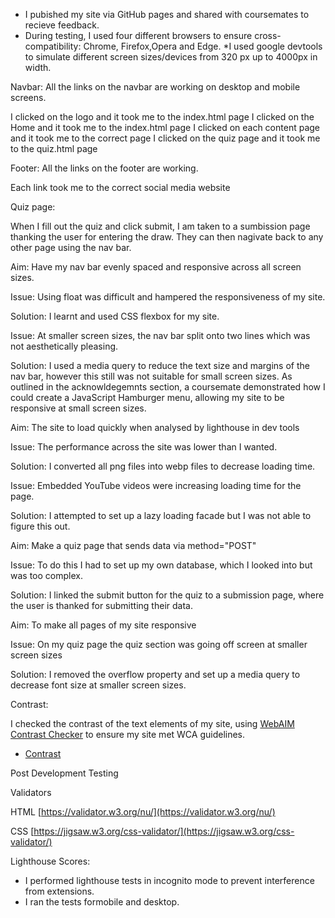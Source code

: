 * I pubished my site via GitHub pages and shared with coursemates to recieve feedback. 
* During testing, I used four different browsers to ensure cross-compatibility: Chrome, Firefox,Opera and Edge.
*I used google devtools to simulate different screen sizes/devices from 320 px up to 4000px in width.

Navbar: All the links on the navbar are working on desktop and mobile screens. 

I clicked on the logo and it took me to the index.html page
I clicked on the Home and it took me to the index.html page
I clicked on each content page and it took me to the correct page
I clicked on the quiz page and it took me to the quiz.html page

Footer: All the links on the footer are working.

Each link took me to the correct social media website

Quiz page:

When I fill out the quiz and click submit, I am taken to a sumbission page thanking the user for entering the draw. They can then nagivate back to any other page using the nav bar. 

Aim: Have my nav bar evenly spaced and responsive across all screen sizes. 

Issue:
Using float was difficult and hampered the responsiveness of my site.

Solution:
I learnt and used CSS flexbox for my site. 

Issue: At smaller screen sizes, the nav bar split onto two lines which was not aesthetically pleasing.

Solution: I used a media query to reduce the text size and margins of the nav bar, however this still was not suitable for small screen sizes. As outlined in the acknowldegemnts section, a coursemate demonstrated how I could create a JavaScript Hamburger menu, allowing my site to be responsive at small screen sizes. 

Aim: The site to load quickly when analysed by lighthouse in dev tools

Issue: The performance across the site was lower than I wanted.

Solution: I converted all png files into webp files to decrease loading time.

Issue: Embedded YouTube videos were increasing loading time for the page. 

Solution: I attempted to set up a lazy loading facade but I was not able to figure this out.

Aim: Make a quiz page that sends data via method="POST"

Issue: To do this I had to set up my own database, which I looked into but was too complex.

Solution: I linked the submit button for the quiz to a submission page, where the user is thanked for submitting their data. 

Aim: To make all pages of my site responsive

Issue: On my quiz page the quiz section was going off screen at smaller screen sizes

Solution: I removed the overflow property and set up a media query to decrease font size at smaller screen sizes. 



Contrast:

I checked the contrast of the text elements of my site, using [WebAIM Contrast Checker](https://webaim.org/resources/contrastchecker/) to ensure my site met WCA guidelines.

* [Contrast](./testing/contrast.png)


Post Development Testing

Validators

HTML [https://validator.w3.org/nu/](https://validator.w3.org/nu/)

CSS [https://jigsaw.w3.org/css-validator/](https://jigsaw.w3.org/css-validator/)

Lighthouse Scores:

* I performed lighthouse tests in incognito mode to prevent interference from extensions.
* I ran the tests formobile and desktop.



